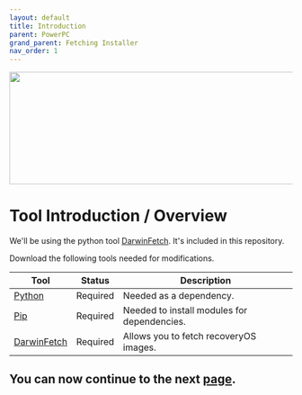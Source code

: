```yaml
---
layout: default
title: Introduction
parent: PowerPC
grand_parent: Fetching Installer
nav_order: 1
---
```


<p align="center">
  <img width="650" height="200" src="../../../../assets/HeaderDarwinFetch.png">
</p>

# Tool Introduction / Overview

We'll be using the python tool [DarwinFetch](https://github.com/royalgraphx/DarwinFetch). It's included in this repository.

Download the following tools needed for modifications.

| Tool  | Status | Description | 
| ----- | ----- | ----- |
| [Python](https://www.python.org/downloads/) | Required | Needed as a dependency. |
| [Pip](https://pip.pypa.io/en/stable/installation/) | Required | Needed to install modules for dependencies. |
| [DarwinFetch](https://github.com/royalgraphx/DarwinFetch) | Required | Allows you to fetch recoveryOS images. |

## You can now continue to the next <a href="../01-DarwinFetch">page</a>.
